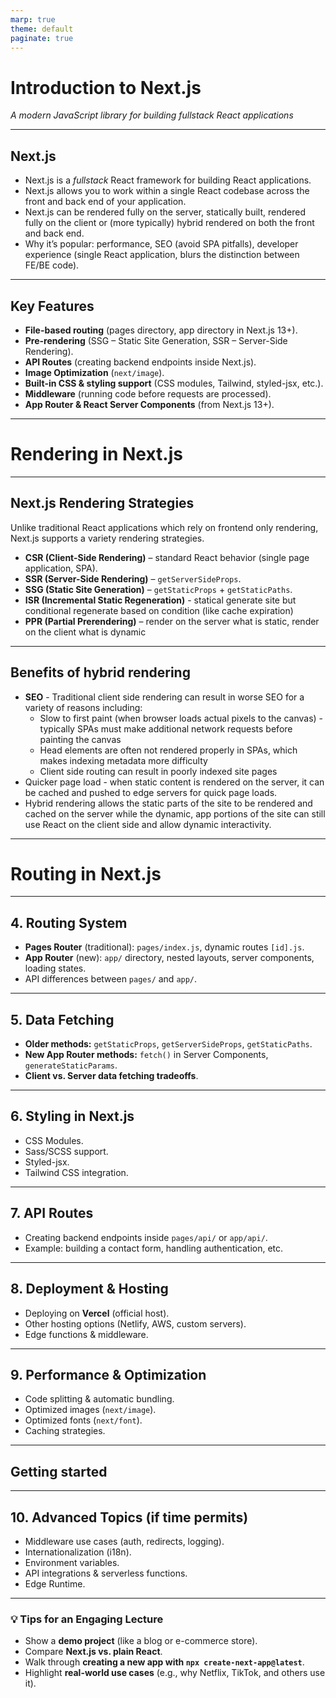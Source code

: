 ```yaml
---
marp: true
theme: default
paginate: true
---
```


<!-- class: invert -->

# Introduction to Next.js

_A modern JavaScript library for building fullstack React applications_

---

<!-- class: lead -->

## Next.js

- Next.js is a _fullstack_ React framework for building React applications.
- Next.js allows you to work within a single React codebase across the front and back end of your application.
- Next.js can be rendered fully on the server, statically built, rendered fully on the client or (more typically) hybrid rendered on both the front and back end.
- Why it’s popular: performance, SEO (avoid SPA pitfalls), developer experience (single React application, blurs the distinction between FE/BE code).

---

## Key Features

- **File-based routing** (pages directory, app directory in Next.js 13+).
- **Pre-rendering** (SSG – Static Site Generation, SSR – Server-Side Rendering).
- **API Routes** (creating backend endpoints inside Next.js).
- **Image Optimization** (`next/image`).
- **Built-in CSS & styling support** (CSS modules, Tailwind, styled-jsx, etc.).
- **Middleware** (running code before requests are processed).
- **App Router & React Server Components** (from Next.js 13+).

---

<!-- class: invert -->

# Rendering in Next.js

---

<!-- class: lead -->

## Next.js Rendering Strategies

Unlike traditional React applications which rely on frontend only rendering, Next.js supports a variety rendering strategies.

- **CSR (Client-Side Rendering)** – standard React behavior (single page application, SPA).
- **SSR (Server-Side Rendering)** – `getServerSideProps`.
- **SSG (Static Site Generation)** – `getStaticProps` + `getStaticPaths`.
- **ISR (Incremental Static Regeneration)** - statical generate site but conditional regenerate based on condition (like cache expiration)
- **PPR (Partial Prerendering)** – render on the server what is static, render on the client what is dynamic

---

## Benefits of hybrid rendering

- **SEO** - Traditional client side rendering can result in worse SEO for a variety of reasons including:
  - Slow to first paint (when browser loads actual pixels to the canvas) - typically SPAs must make additional network requests before painting the canvas
  - Head elements are often not rendered properly in SPAs, which makes indexing metadata more difficulty
  - Client side routing can result in poorly indexed site pages
- Quicker page load - when static content is rendered on the server, it can be cached and pushed to edge servers for quick page loads.
- Hybrid rendering allows the static parts of the site to be rendered and cached on the server while the dynamic, app portions of the site can still use React on the client side and allow dynamic interactivity.

---

<!-- class: invert -->

# Routing in Next.js

---

<!-- class: lead -->

## 4. Routing System

- **Pages Router** (traditional): `pages/index.js`, dynamic routes `[id].js`.
- **App Router** (new): `app/` directory, nested layouts, server components, loading states.
- API differences between `pages/` and `app/`.

---

## 5. Data Fetching

- **Older methods:** `getStaticProps`, `getServerSideProps`, `getStaticPaths`.
- **New App Router methods:** `fetch()` in Server Components, `generateStaticParams`.
- **Client vs. Server data fetching tradeoffs**.

---

## 6. Styling in Next.js

- CSS Modules.
- Sass/SCSS support.
- Styled-jsx.
- Tailwind CSS integration.

---

## 7. API Routes

- Creating backend endpoints inside `pages/api/` or `app/api/`.
- Example: building a contact form, handling authentication, etc.

---

## 8. Deployment & Hosting

- Deploying on **Vercel** (official host).
- Other hosting options (Netlify, AWS, custom servers).
- Edge functions & middleware.

---

## 9. Performance & Optimization

- Code splitting & automatic bundling.
- Optimized images (`next/image`).
- Optimized fonts (`next/font`).
- Caching strategies.

---

## Getting started

---

## 10. Advanced Topics (if time permits)

- Middleware use cases (auth, redirects, logging).
- Internationalization (i18n).
- Environment variables.
- API integrations & serverless functions.
- Edge Runtime.

---

### 💡 Tips for an Engaging Lecture

- Show a **demo project** (like a blog or e-commerce store).
- Compare **Next.js vs. plain React**.
- Walk through **creating a new app with `npx create-next-app@latest`**.
- Highlight **real-world use cases** (e.g., why Netflix, TikTok, and others use it).
